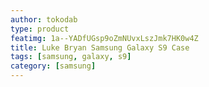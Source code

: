 ```yaml
---
author: tokodab
type: product
featimg: 1a--YADfUGsp9oZmNUvxLszJmk7HK0w4Z
title: Luke Bryan Samsung Galaxy S9 Case
tags: [samsung, galaxy, s9]
category: [samsung]
---
```

